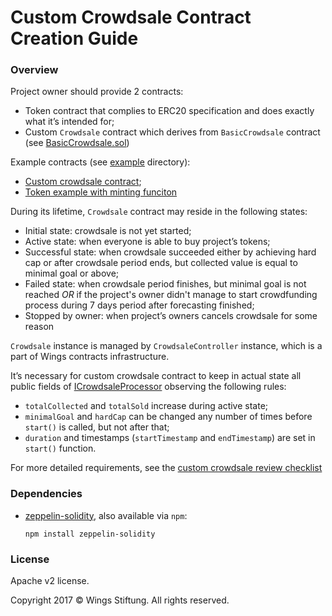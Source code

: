 # Custom Crowdsale Contract Creation Guide

### Overview

Project owner should provide 2 contracts:
+ Token contract that complies to ERC20 specification and does exactly what it’s intended for;
+ Custom `Crowdsale` contract which derives from `BasicCrowdsale` contract (see [BasicCrowdsale.sol](https://github.com/WingsDao/3rd-party-integration/blob/master/BasicCrowdsale.sol))

Example contracts (see [example](https://github.com/WingsDao/3rd-party-integration/tree/master/example) directory):
+ [Custom crowdsale contract](https://github.com/WingsDao/3rd-party-integration/blob/master/example/CustomCrowdsale.sol);
+ [Token example with minting funciton](https://github.com/WingsDao/3rd-party-integration/blob/master/example/CustomTokenExample.sol)

During its lifetime, `Crowdsale` contract may reside in the following states:
+ Initial state: crowdsale is not yet started;
+ Active state: when everyone is able to buy project’s tokens;
+ Successful state: when crowdsale succeeded either by achieving hard cap or after crowdsale period ends, but collected value is equal to minimal goal or above;
+ Failed state: when crowdsale period finishes, but minimal goal is not reached *OR* if the project's owner didn't manage to start crowdfunding process during 7 days period after forecasting finished;
+ Stopped by owner: when project’s owners cancels crowdsale for some reason

`Crowdsale` instance is managed by `CrowdsaleController` instance, which is a part of Wings contracts infrastructure.

It’s necessary for custom crowdsale contract to keep in actual state all public fields of [ICrowdsaleProcessor](https://github.com/WingsDao/3rd-party-integration/blob/master/interfaces/ICrowdsaleProcessor.sol) observing the following rules:
+ `totalCollected` and `totalSold` increase during active state;
+ `minimalGoal` and `hardCap` can be changed any number of times before `start()` is called, but not after that;
+ `duration` and timestamps (`startTimestamp` and `endTimestamp`) are set in `start()` function.

For more detailed requirements, see the [custom crowdsale review checklist](https://github.com/WingsDao/3rd-party-integration/blob/master/custom-crowdsale-review-checklist.txt)

### Dependencies

+ [zeppelin-solidity](https://github.com/OpenZeppelin/zeppelin-solidity), also available via `npm`:

    `npm install zeppelin-solidity`

### License

Apache v2 license.

Copyright 2017 © Wings Stiftung. All rights reserved.
